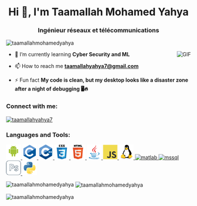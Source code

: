 <h1 align="center">Hi 👋, I'm Taamallah Mohamed Yahya</h1>
<h3 align="center">Ingénieur réseaux et télécommunications</h3>

<p align="left"> <img src="https://komarev.com/ghpvc/?username=taamallahmohamedyahya&label=Profile%20views&color=0e75b6&style=flat" alt="taamallahmohamedyahya" /> </p>
<img align="right" alt="GIF" src="https://media3.giphy.com/media/bGgsc5mWoryfgKBx1u/giphy.gif?cid=6c09b952fh54ud4z77hoqajp36h608q32th93jttwshvdxc5&ep=v1_gifs_search&rid=giphy.gif&ct=g" />

- 🌱 I’m currently learning **Cyber Security and ML**

- 📫 How to reach me **taamallahyahya7@gmail.com**

- ⚡ Fun fact **My code is clean, but my desktop looks like a disaster zone after a night of debugging 🖥️🔥**

<h3 align="left">Connect with me:</h3>
<p align="left">
<a href="https://instagram.com/taamallahyahya7" target="blank"><img align="center" src="https://raw.githubusercontent.com/rahuldkjain/github-profile-readme-generator/master/src/images/icons/Social/instagram.svg" alt="taamallahyahya7" height="30" width="40" /></a>
</p>

<h3 align="left">Languages and Tools:</h3>
<p align="left"> <a href="https://developer.android.com" target="_blank" rel="noreferrer"> <img src="https://raw.githubusercontent.com/devicons/devicon/master/icons/android/android-original-wordmark.svg" alt="android" width="40" height="40"/> </a> <a href="https://www.cprogramming.com/" target="_blank" rel="noreferrer"> <img src="https://raw.githubusercontent.com/devicons/devicon/master/icons/c/c-original.svg" alt="c" width="40" height="40"/> </a> <a href="https://www.w3schools.com/cpp/" target="_blank" rel="noreferrer"> <img src="https://raw.githubusercontent.com/devicons/devicon/master/icons/cplusplus/cplusplus-original.svg" alt="cplusplus" width="40" height="40"/> </a> <a href="https://www.w3schools.com/css/" target="_blank" rel="noreferrer"> <img src="https://raw.githubusercontent.com/devicons/devicon/master/icons/css3/css3-original-wordmark.svg" alt="css3" width="40" height="40"/> </a> <a href="https://www.w3.org/html/" target="_blank" rel="noreferrer"> <img src="https://raw.githubusercontent.com/devicons/devicon/master/icons/html5/html5-original-wordmark.svg" alt="html5" width="40" height="40"/> </a> <a href="https://www.java.com" target="_blank" rel="noreferrer"> <img src="https://raw.githubusercontent.com/devicons/devicon/master/icons/java/java-original.svg" alt="java" width="40" height="40"/> </a> <a href="https://developer.mozilla.org/en-US/docs/Web/JavaScript" target="_blank" rel="noreferrer"> <img src="https://raw.githubusercontent.com/devicons/devicon/master/icons/javascript/javascript-original.svg" alt="javascript" width="40" height="40"/> </a> <a href="https://www.linux.org/" target="_blank" rel="noreferrer"> <img src="https://raw.githubusercontent.com/devicons/devicon/master/icons/linux/linux-original.svg" alt="linux" width="40" height="40"/> </a> <a href="https://www.mathworks.com/" target="_blank" rel="noreferrer"> <img src="https://upload.wikimedia.org/wikipedia/commons/2/21/Matlab_Logo.png" alt="matlab" width="40" height="40"/> </a> <a href="https://www.microsoft.com/en-us/sql-server" target="_blank" rel="noreferrer"> <img src="https://www.svgrepo.com/show/303229/microsoft-sql-server-logo.svg" alt="mssql" width="40" height="40"/> </a> <a href="https://www.photoshop.com/en" target="_blank" rel="noreferrer"> <img src="https://raw.githubusercontent.com/devicons/devicon/master/icons/photoshop/photoshop-line.svg" alt="photoshop" width="40" height="40"/> </a> <a href="https://www.python.org" target="_blank" rel="noreferrer"> <img src="https://raw.githubusercontent.com/devicons/devicon/master/icons/python/python-original.svg" alt="python" width="40" height="40"/> </a> </p>

<p><img align="left" src="https://github-readme-stats.vercel.app/api/top-langs?username=taamallahmohamedyahya&show_icons=true&locale=en&layout=compact" alt="taamallahmohamedyahya" /></p>

<p>&nbsp;<img align="center" src="https://github-readme-stats.vercel.app/api?username=taamallahmohamedyahya&show_icons=true&locale=en" alt="taamallahmohamedyahya" /></p>

<p><img align="center" src="https://github-readme-streak-stats.herokuapp.com/?user=taamallahmohamedyahya&theme=dark" alt="taamallahmohamedyahya" /></p>
